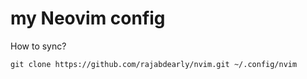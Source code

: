 # my Neovim config

How to sync?

```console
git clone https://github.com/rajabdearly/nvim.git ~/.config/nvim

```
